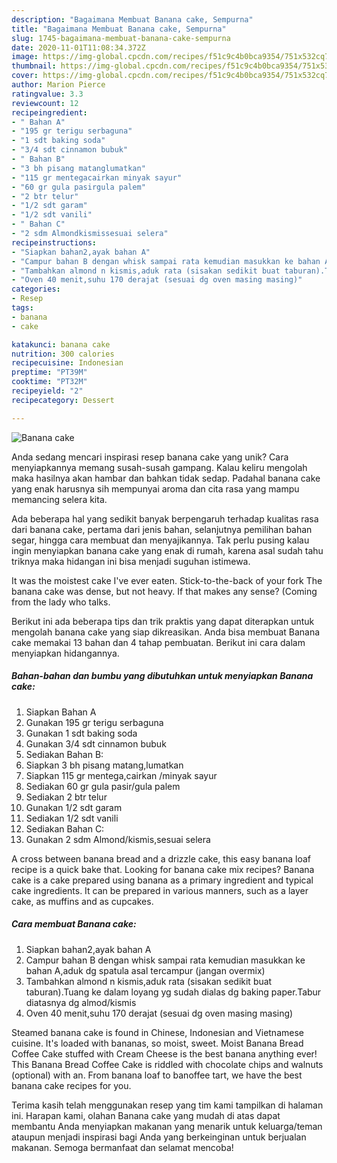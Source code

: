 ```yaml
---
description: "Bagaimana Membuat Banana cake, Sempurna"
title: "Bagaimana Membuat Banana cake, Sempurna"
slug: 1745-bagaimana-membuat-banana-cake-sempurna
date: 2020-11-01T11:08:34.372Z
image: https://img-global.cpcdn.com/recipes/f51c9c4b0bca9354/751x532cq70/banana-cake-foto-resep-utama.jpg
thumbnail: https://img-global.cpcdn.com/recipes/f51c9c4b0bca9354/751x532cq70/banana-cake-foto-resep-utama.jpg
cover: https://img-global.cpcdn.com/recipes/f51c9c4b0bca9354/751x532cq70/banana-cake-foto-resep-utama.jpg
author: Marion Pierce
ratingvalue: 3.3
reviewcount: 12
recipeingredient:
- " Bahan A"
- "195 gr terigu serbaguna"
- "1 sdt baking soda"
- "3/4 sdt cinnamon bubuk"
- " Bahan B"
- "3 bh pisang matanglumatkan"
- "115 gr mentegacairkan minyak sayur"
- "60 gr gula pasirgula palem"
- "2 btr telur"
- "1/2 sdt garam"
- "1/2 sdt vanili"
- " Bahan C"
- "2 sdm Almondkismissesuai selera"
recipeinstructions:
- "Siapkan bahan2,ayak bahan A"
- "Campur bahan B dengan whisk sampai rata kemudian masukkan ke bahan A,aduk dg spatula asal tercampur (jangan overmix)"
- "Tambahkan almond n kismis,aduk rata (sisakan sedikit buat taburan).Tuang ke dalam loyang yg sudah dialas dg baking paper.Tabur diatasnya dg almod/kismis"
- "Oven 40 menit,suhu 170 derajat (sesuai dg oven masing masing)"
categories:
- Resep
tags:
- banana
- cake

katakunci: banana cake 
nutrition: 300 calories
recipecuisine: Indonesian
preptime: "PT39M"
cooktime: "PT32M"
recipeyield: "2"
recipecategory: Dessert

---
```



![Banana cake](https://img-global.cpcdn.com/recipes/f51c9c4b0bca9354/751x532cq70/banana-cake-foto-resep-utama.jpg)

Anda sedang mencari inspirasi resep banana cake yang unik? Cara menyiapkannya memang susah-susah gampang. Kalau keliru mengolah maka hasilnya akan hambar dan bahkan tidak sedap. Padahal banana cake yang enak harusnya sih mempunyai aroma dan cita rasa yang mampu memancing selera kita.

Ada beberapa hal yang sedikit banyak berpengaruh terhadap kualitas rasa dari banana cake, pertama dari jenis bahan, selanjutnya pemilihan bahan segar, hingga cara membuat dan menyajikannya. Tak perlu pusing kalau ingin menyiapkan banana cake yang enak di rumah, karena asal sudah tahu triknya maka hidangan ini bisa menjadi suguhan istimewa.

It was the moistest cake I&#39;ve ever eaten. Stick-to-the-back of your fork The banana cake was dense, but not heavy. If that makes any sense? (Coming from the lady who talks.


Berikut ini ada beberapa tips dan trik praktis yang dapat diterapkan untuk mengolah banana cake yang siap dikreasikan. Anda bisa membuat Banana cake memakai 13 bahan dan 4 tahap pembuatan. Berikut ini cara dalam menyiapkan hidangannya.

<!--inarticleads1-->

##### Bahan-bahan dan bumbu yang dibutuhkan untuk menyiapkan Banana cake:

1. Siapkan  Bahan A
1. Gunakan 195 gr terigu serbaguna
1. Gunakan 1 sdt baking soda
1. Gunakan 3/4 sdt cinnamon bubuk
1. Sediakan  Bahan B:
1. Siapkan 3 bh pisang matang,lumatkan
1. Siapkan 115 gr mentega,cairkan /minyak sayur
1. Sediakan 60 gr gula pasir/gula palem
1. Sediakan 2 btr telur
1. Gunakan 1/2 sdt garam
1. Sediakan 1/2 sdt vanili
1. Sediakan  Bahan C:
1. Gunakan 2 sdm Almond/kismis,sesuai selera


A cross between banana bread and a drizzle cake, this easy banana loaf recipe is a quick bake that. Looking for banana cake mix recipes? Banana cake is a cake prepared using banana as a primary ingredient and typical cake ingredients. It can be prepared in various manners, such as a layer cake, as muffins and as cupcakes. 

<!--inarticleads2-->

##### Cara membuat Banana cake:

1. Siapkan bahan2,ayak bahan A
1. Campur bahan B dengan whisk sampai rata kemudian masukkan ke bahan A,aduk dg spatula asal tercampur (jangan overmix)
1. Tambahkan almond n kismis,aduk rata (sisakan sedikit buat taburan).Tuang ke dalam loyang yg sudah dialas dg baking paper.Tabur diatasnya dg almod/kismis
1. Oven 40 menit,suhu 170 derajat (sesuai dg oven masing masing)


Steamed banana cake is found in Chinese, Indonesian and Vietnamese cuisine. It&#39;s loaded with bananas, so moist, sweet. Moist Banana Bread Coffee Cake stuffed with Cream Cheese is the best banana anything ever! This Banana Bread Coffee Cake is riddled with chocolate chips and walnuts (optional) with an. From banana loaf to banoffee tart, we have the best banana cake recipes for you. 

Terima kasih telah menggunakan resep yang tim kami tampilkan di halaman ini. Harapan kami, olahan Banana cake yang mudah di atas dapat membantu Anda menyiapkan makanan yang menarik untuk keluarga/teman ataupun menjadi inspirasi bagi Anda yang berkeinginan untuk berjualan makanan. Semoga bermanfaat dan selamat mencoba!
